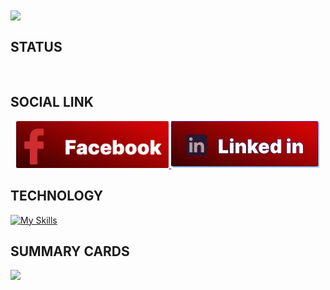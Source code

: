 <img align="center" src="./images/banner.png"/>

## STATUS

<p align="center" >
    <img src="https://github-readme-streak-stats.herokuapp.com?user=alimurdipu&theme=monokai&hide_border=true&background=90%2C000000%2CFF0000" alt="">
</p>

## SOCIAL LINK

[<p align="center">
    <img height="75" src="./images/Group 2.png">
    ](https://www.linkedin.com/in/mirhussainmurtaza/)[<img height="75" src="./images/Group 3.png">](https://www.facebook.com/mirhussainmurtaza)
</p>

## TECHNOLOGY

[![My Skills](https://skillicons.dev/icons?i=html,css,js,tailwind,react,nodejs,express,mongodb,figma)](https://skillicons.dev)

## SUMMARY CARDS

![](http://github-profile-summary-cards.vercel.app/api/cards/profile-details?username=alimurdipu&theme=aura_dark)